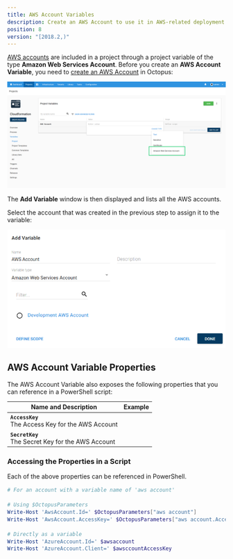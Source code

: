 ```yaml
---
title: AWS Account Variables
description: Create an AWS Account to use it in AWS-related deployment steps
position: 8
version: "[2018.2,)"
---
```


[AWS accounts](/docs/infrastructure/aws/index.md) are included in a project through a project variable of the type **Amazon Web Services Account**. Before you create an **AWS Account Variable**, you need to [create an AWS Account](/docs/infrastructure/aws/index.md) in Octopus:

![AWS Account Variable](aws-account-variable.png "width=500")

The **Add Variable** window is then displayed and lists all the AWS accounts.

Select the account that was created in the previous step to assign it to the variable:

![AWS Account Variable Selection](aws-account-variable-selection.png "width=500")


## AWS Account Variable Properties

The AWS Account Variable also exposes the following properties that you can reference in a PowerShell script:

| Name and Description | Example |
| -------------------- | ------------------------|
| **`AccessKey`** <br/> The Access Key for the AWS Account| |
| **`SecretKey`** <br/> The Secret Key for the AWS Account| |

### Accessing the Properties in a Script

Each of the above properties can be referenced in PowerShell.

```powershell
# For an account with a variable name of 'aws account'

# Using $OctopusParameters
Write-Host 'AwsAccount.Id=' $OctopusParameters["aws account"]
Write-Host 'AwsAccount.AccessKey=' $OctopusParameters["aws account.AccessKey"]

# Directly as a variable
Write-Host 'AzureAccount.Id=' $awsaccount
Write-Host 'AzureAccount.Client=' $awsccountAccessKey
```
